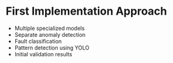 # First Implementation Approach

- Multiple specialized models
- Separate anomaly detection
- Fault classification
- Pattern detection using YOLO
- Initial validation results